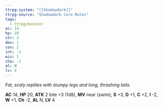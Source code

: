 ```yaml
---
ttrpg-system: "[[Shadowdark]]"
ttrpg-source: "Shadowdark Core Rules"
tags:
  - ttrpg/monster
ac: 14
hp: 20
str: 3
dex: 1
con: 2
int: -2
wis: 1
cha: -2
al: N
lv: 4
---
```


_Fat, scaly reptiles with stumpy legs and long, thrashing tails._

**AC** 14, **HP** 20, **ATK** 2 bite +3 (1d8), **MV** near (swim), **S** +3, **D** +1, **C** +2, **I** -2, **W** +1, **Ch** -2, **AL** N, **LV** 4


